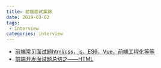 ```yaml
---
title: 前端面试集锦
date: 2019-03-02
tags:
 - interview        
categories: interview
---
```


- [前端常见面试题html/css，js，ES6，Vue，前端工程化等等](https://blog.csdn.net/weixin_37719279/article/details/80961062)
- [前端开发面试题总结之——HTML](https://juejin.im/entry/58b78a4e570c35006201380c)